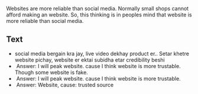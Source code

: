Websites are more reliable than social media. Normally small shops cannot afford making an website. So, this thinking is in peoples mind that website is more reliable than social media.


## Text
- social media bergain kra jay, live video dekhay product er.. Setar khetre website pichay, website er ektai subidha etar credibility beshi
-  Answer: I will peak website. cause I think website is more trustable. Though some website is fake.
-  Answer: I will peak website. cause I think website is more trustable.
-  Answer: Website, cause: trusted source